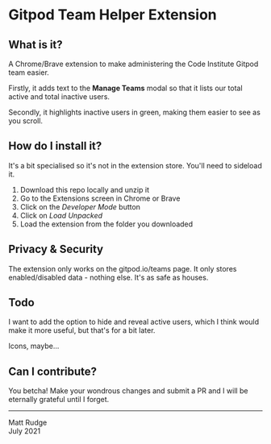 # Gitpod Team Helper Extension

## What is it?

A Chrome/Brave extension to make administering the Code Institute Gitpod team easier.

Firstly, it adds text to the **Manage Teams** modal so that it lists our total active and total inactive users.

Secondly, it highlights inactive users in green, making them easier to see as you scroll.

## How do I install it?

It's a bit specialised so it's not in the extension store. You'll need to sideload it.

1. Download this repo locally and unzip it
2. Go to the Extensions screen in Chrome or Brave
3. Click on the *Developer Mode* button
4. Click on *Load Unpacked*
5. Load the extension from the folder you downloaded

## Privacy & Security

The extension only works on the gitpod.io/teams page. It only stores enabled/disabled data - nothing else. It's as safe as houses.

## Todo

I want to add the option to hide and reveal active users, which I think would make it more useful, but that's for a bit later.

Icons, maybe...

## Can I contribute?

You betcha! Make your wondrous changes and submit a PR and I will be eternally grateful until I forget.

------
Matt Rudge<br />
July 2021
